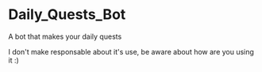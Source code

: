 # Daily_Quests_Bot
A bot that makes your daily quests


I don't make responsable about it's use, be aware about how are you using it :)
